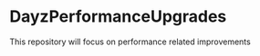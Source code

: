 DayzPerformanceUpgrades
=======================

This repository will focus on performance related improvements